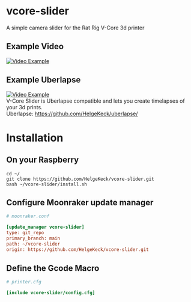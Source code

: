 # vcore-slider
A simple camera slider for the Rat Rig V-Core 3d printer

## Example Video
[![Video Example](https://img.youtube.com/vi/kqTLXj1yt5o/0.jpg)](https://www.youtube.com/watch?v=kqTLXj1yt5o)    

## Example Uberlapse
[![Video Example](https://img.youtube.com/vi/H-ifAT6w3YU/0.jpg)](https://www.youtube.com/watch?v=H-ifAT6w3YU)    
V-Core Slider is Uberlapse compatible and lets you create timelapses of your 3d prints.   
Uberlapse: https://github.com/HelgeKeck/uberlapse/   

# Installation

## On your Raspberry
```
cd ~/
git clone https://github.com/HelgeKeck/vcore-slider.git
bash ~/vcore-slider/install.sh
```

## Configure Moonraker update manager
```ini
# moonraker.conf

[update_manager vcore-slider]
type: git_repo
primary_branch: main
path: ~/vcore-slider
origin: https://github.com/HelgeKeck/vcore-slider.git
```

## Define the Gcode Macro
```ini
# printer.cfg

[include vcore-slider/config.cfg]

```
